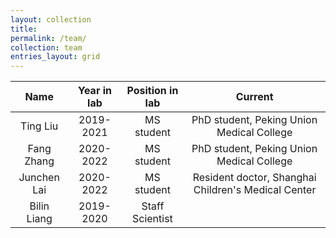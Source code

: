 ```yaml
---
layout: collection
title: 
permalink: /team/
collection: team
entries_layout: grid
---
```



| Name          | Year in lab   | Position in lab      | Current          |
| :-----------: | :-----------: |:-------------------: | :--------------: |
| Ting Liu      | 2019-2021     | MS student           | PhD student, Peking Union Medical College |  
| Fang Zhang    | 2020-2022     | MS student           | PhD student, Peking Union Medical College |  
| Junchen Lai   | 2020-2022     | MS student           | Resident doctor, Shanghai Children's Medical Center |
| Bilin Liang   | 2019-2020     | Staff Scientist      |                              |
